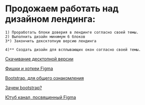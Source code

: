 # Продожаем работать над дизайном лендинга:
    1) Проработать блоки доверия в лендинге согласно своей темы.
    2) Выполнить дизайн минимум 6 блоков
    3*) Закончить дексктопную версию лендинга
    
    4)** Создать дизайн для всплывающих окон согласно своей темы.  
    
  [Скачивание десктопной версии](https://www.figma.com/downloads/)
  
  [Фишки и хоткеи Figma](http://siasun.ru/2018/09/04/fishki-figma/)
  
  [Bootstrap, для общего ознакомления](https://help.figma.com/article/116-getting-started)
  
  [Зачем bootstrap?](https://www.youtube.com/watch?v=TZcjJSJcalU)
  
  [Ютуб канал, посвященный Figma](https://www.youtube.com/channel/UCQsVmhSa4X-G3lHlUtejzLA)
  
  
  
 
  

